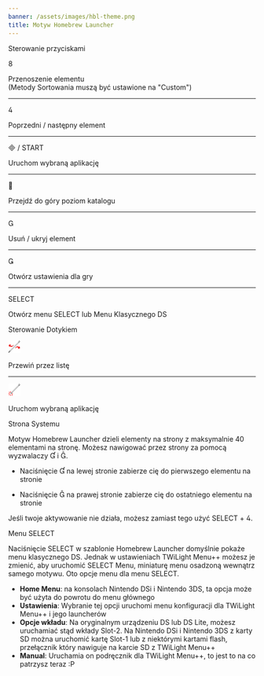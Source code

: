 ```yaml
---
banner: /assets/images/hbl-theme.png
title: Motyw Homebrew Launcher
---
```


<div id="button-controls" class="section-title">Sterowanie przyciskami</div>
<div class="section-body">
    <div class="button-action-group">
        <p class="button-action button">&#xE079;</p>
        <p class="button-action-text">Przenoszenie elementu<br>(Metody Sortowania muszą być ustawione na "Custom")</p>
    </div>
    <hr>
    <div class="button-action-group">
        <p class="button-action button">&#xE07E;</p>
        <p class="button-action-text">Poprzedni / następny element</p>
    </div>
    <hr>
    <div class="button-action-group">
        <p class="button-action"><span class="button">&#xE000; /</span> START</p>
        <p class="button-action-text">Uruchom wybraną aplikację</p>
    </div>
    <hr>
    <div class="button-action-group">
        <p class="button-action button">&#xE001;</p>
        <p class="button-action-text">Przejdź do góry poziom katalogu</p>
    </div>
    <hr>
    <div class="button-action-group">
        <p class="button-action button">&#xE002;</p>
        <p class="button-action-text">Usuń / ukryj element</p>
    </div>
    <hr>
    <div class="button-action-group">
        <p class="button-action button">&#xE003;</p>
        <p class="button-action-text">Otwórz ustawienia dla gry</p>
    </div>
    <hr>
    <div class="button-action-group">
        <p class="button-action">SELECT</p>
        <p class="button-action-text">Otwórz menu SELECT lub Menu Klasycznego DS</p>
    </div>
</div>

<div id="touch-controls" class="section-title">Sterowanie Dotykiem</div>
<div class="section-body">
    <div class="button-action-group">
        <p class="button-action"><img src="/assets/images/left-right.png"></p>
        <p class="button-action-text">Przewiń przez listę</p>
    </div>
    <hr>
    <div class="button-action-group">
        <p class="button-action"><img src="/assets/images/tap.png"></p>
        <p class="button-action-text">Uruchom wybraną aplikację</p>
    </div>
    <!-- <hr>
    <div>
        <p>
            If the Sort Method is set to "Custom", you can drag the icon up to move it.
        </p>
    </div> -->
</div>

<div id="page-system" class="section-title">Strona Systemu</div>
<div class="section-body">
    <p>
        Motyw Homebrew Launcher dzieli elementy na strony z maksymalnie 40 elementami na stronę. Możesz nawigować przez strony za pomocą wyzwalaczy &#xE004; i &#xE005;.
    </p>
    <ul>
        <li><p>Naciśnięcie &#xE004; na lewej stronie zabierze cię do pierwszego elementu na stronie</p></li>
        <li><p>Naciśnięcie &#xE005; na prawej stronie zabierze cię do ostatniego elementu na stronie</p></li>
    </ul>
    <p>
        Jeśli twoje aktywowanie nie działa, możesz zamiast tego użyć SELECT + &#xE07E;.
    </p>
</div>

<div id="select-menu" class="section-title">Menu SELECT</div>
<div class="section-body">
    <p>
        Naciśnięcie SELECT w szablonie Homebrew Launcher domyślnie pokaże menu klasycznego DS. Jednak w ustawieniach TWiLight Menu++ możesz je zmienić, aby uruchomić SELECT Menu, miniaturę menu osadzoną wewnątrz samego motywu. Oto opcje menu dla menu SELECT.
    </p>
    <ul>
        <li><strong>Home Menu</strong>: na konsolach Nintendo DSi i Nintendo 3DS, ta opcja może być użyta do powrotu do menu głównego</li>
        <li><strong>Ustawienia</strong>: Wybranie tej opcji uruchomi menu konfiguracji dla TWiLight Menu++ i jego launcherów</li>
        <li><strong>Opcje wkładu</strong>: Na oryginalnym urządzeniu DS lub DS Lite, możesz uruchamiać stąd wkłady Slot-2. Na Nintendo DSi i Nintendo 3DS z karty SD można uruchomić kartę Slot-1 lub z niektórymi kartami flash, przełącznik który nawiguje na karcie SD z TWiLight Menu++</li>
        <li><strong>Manual</strong>: Uruchamia on podręcznik dla TWiLight Menu++, to jest to na co patrzysz teraz :P</li>
    </ul>
</div>
